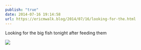 ```yaml
---
publish: "true"
date: 2014-07-16 19:14:58
url: https://ericmwalk.blog/2014/07/16/looking-for-the.html
---
```


Looking for the big fish tonight after feeding them

![](https://ericmwalk.blog/uploads/2022/370d07b1b9.jpg)